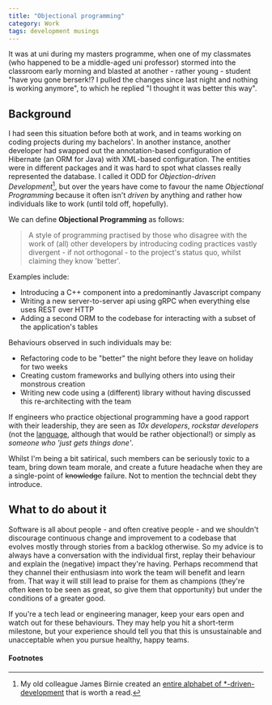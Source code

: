 ```yaml
---
title: "Objectional programming"
category: Work
tags: development musings
---
```


It was at uni during my masters programme, when one of my classmates (who happened to be a middle-aged uni professor) stormed into the classroom early morning and blasted at another - rather young - student "have you gone berserk!? I pulled the changes since last night and nothing is working anymore", to which he replied "I thought it was better this way".

## Background
I had seen this situation before both at work, and in teams working on coding projects during my bachelors'. In another instance, another developer had swapped out the annotation-based configuration of Hibernate (an ORM for Java) with XML-based configuration. The entities were in different packages and it was hard to spot what classes really represented the database. I called it ODD for _Objection-driven Development_[^1], but over the years have come to favour the name _Objectional Programming_ because it often isn't _driven_ by anything and rather how individuals like to work (until told off, hopefully).

We can define **Objectional Programming** as follows:
> A style of programming practised by those who disagree with the work of (all) other developers by introducing coding practices vastly divergent - if not orthogonal - to the project's status quo, whilst claiming they know 'better'.

Examples include:
- Introducing a C++ component into a predominantly Javascript company
- Writing a new server-to-server api using gRPC when everything else uses REST over HTTP
- Adding a second ORM to the codebase for interacting with a subset of the application's tables

Behaviours observed in such individuals may be:
- Refactoring code to be "better" the night before they leave on holiday for two weeks
- Creating custom frameworks and bullying others into using their monstrous creation
- Writing new code using a (different) library without having discussed this re-architecting with the team

If engineers who practice objectional programming have a good rapport with their leadership, they are seen as _10x developers_, _rockstar developers_ (not the [language](https://codewithrockstar.com/), although that would be rather objectional!) or simply as _someone who 'just gets things done'_.

Whilst I'm being a bit satirical, such members can be seriously toxic to a team, bring down team morale, and create a future headache when they are a single-point of ~~knowledge~~ failure. Not to mention the techncial debt they introduce.

## What to do about it
Software is all about people - and often creative people - and we shouldn't discourage continuous change and improvement to a codebase that evolves mostly through stories from a backlog otherwise. So my advice is to always  have a conversation with the individual first, replay their behaviour and explain the (negative) impact they're having. Perhaps recommend that they channel their enthusiasm into work the team will benefit and learn from. That way it will still lead to praise for them as champions (they're often keen to be seen as great, so give them that opportunity) but under the conditions of a greater good.

If you're a tech lead or engineering manager, keep your ears open and watch out for these behaviours. They may help you hit a short-term milestone, but your experience should tell you that this is unsustainable and unacceptable when you pursue healthy, happy teams.

#### Footnotes
[^1]: My old colleague James Birnie created an [entire alphabet of *-driven-development](https://www.jamesbirnie.com/2018/05/driven-development.html) that is worth a read.